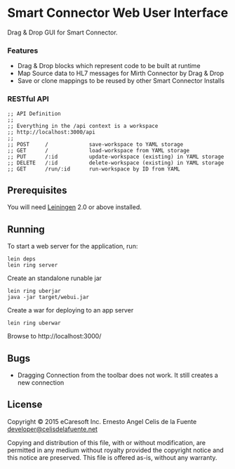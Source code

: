 # Smart Connector Web User Interface

Drag & Drop GUI for Smart Connector.

### Features

  * Drag & Drop blocks which represent code to be built at runtime
  * Map Source data to HL7 messages for Mirth Connector by Drag & Drop
  * Save or clone mappings to be reused by other Smart Connector
    Installs


### RESTful API

    ;; API Definition
    ;;
    ;; Everything in the /api context is a workspace
    ;; http://localhost:3000/api
    ;;
    ;; POST     /             save-workspace to YAML storage
    ;; GET      /             load-workspace from YAML storage
    ;; PUT      /:id          update-workspace (existing) in YAML storage
    ;; DELETE   /:id          delete-workspace (existing) in YAML storage
    ;; GET      /run/:id      run-workspace by ID from YAML


## Prerequisites

You will need [Leiningen][1] 2.0 or above installed.

[1]: https://github.com/technomancy/leiningen


## Running

To start a web server for the application, run:

    lein deps
    lein ring server

Create an standalone runable jar

    lein ring uberjar
    java -jar target/webui.jar

Create a war for deploying to an app server

    lein ring uberwar

Browse to http://localhost:3000/


## Bugs

  * Dragging Connection from the toolbar does not work. It still creates
    a new connection

## License

Copyright © 2015 eCaresoft Inc.
Ernesto Angel Celis de la Fuente <developer@celisdelafuente.net>

Copying and distribution of this file, with or without modification,
are permitted in any medium without royalty provided the copyright
notice and this notice are preserved.  This file is offered as-is,
without any warranty.
